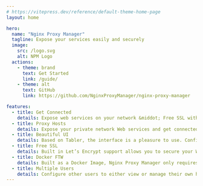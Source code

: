 ```yaml
---
# https://vitepress.dev/reference/default-theme-home-page
layout: home

hero:
  name: "Nginx Proxy Manager"
  tagline: Expose your services easily and securely
  image:
    src: /logo.svg
    alt: NPM Logo
  actions:
    - theme: brand
      text: Get Started
      link: /guide/
    - theme: alt
      text: GitHub
      link: https://github.com/NginxProxyManager/nginx-proxy-manager

features:
  - title: Get Connected
    details: Expose web services on your network &middot; Free SSL with Let's Encrypt  &middot; Designed with security in mind  &middot; Perfect for home networks
  - title: Proxy Hosts
    details: Expose your private network Web services and get connected anywhere.
  - title: Beautiful UI
    details: Based on Tabler, the interface is a pleasure to use. Configuring a server has never been so fun.
  - title: Free SSL
    details: Built in Let’s Encrypt support allows you to secure your Web services at no cost to you. The certificates even renew themselves!
  - title: Docker FTW
    details: Built as a Docker Image, Nginx Proxy Manager only requires a database.
  - title: Multiple Users
    details: Configure other users to either view or manage their own hosts. Full access permissions are available.
---
```

